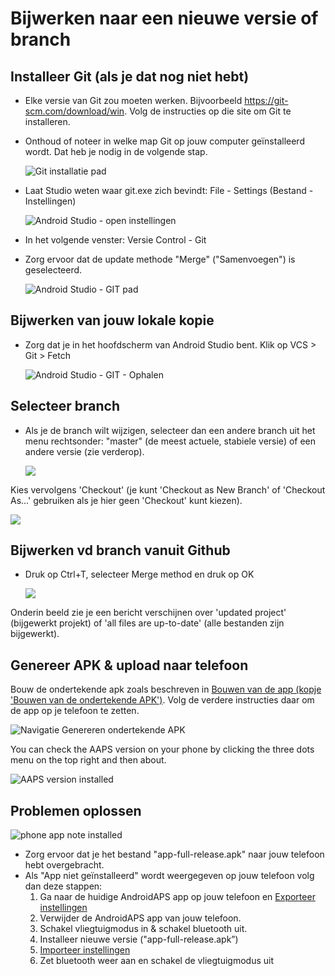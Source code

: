 # Bijwerken naar een nieuwe versie of branch

## Installeer Git (als je dat nog niet hebt)

* Elke versie van Git zou moeten werken. Bijvoorbeeld <https://git-scm.com/download/win>. Volg de instructies op die site om Git te installeren.
* Onthoud of noteer in welke map Git op jouw computer geïnstalleerd wordt. Dat heb je nodig in de volgende stap.
    
    ![Git installatie pad](../images/Update_GitPath.png)

* Laat Studio weten waar git.exe zich bevindt: File - Settings (Bestand - Instellingen)
    
    ![Android Studio - open instellingen](../images/Update_GitSettings1.png)

* In het volgende venster: Versie Control - Git

* Zorg ervoor dat de update methode "Merge" ("Samenvoegen") is geselecteerd.
    
    ![Android Studio - GIT pad](../images/Update_GitSettings2.png)

## Bijwerken van jouw lokale kopie

* Zorg dat je in het hoofdscherm van Android Studio bent. Klik op VCS > Git > Fetch
    
    ![Android Studio - GIT - Ophalen](../images/Update_Fetch.png)

## Selecteer branch

* Als je de branch wilt wijzigen, selecteer dan een andere branch uit het menu rechtsonder: "master" (de meest actuele, stabiele versie) of een andere versie (zie verderop).
    
    ![](../images/UpdateAAPS1.png)

Kies vervolgens 'Checkout' (je kunt 'Checkout as New Branch' of 'Checkout As...' gebruiken als je hier geen 'Checkout' kunt kiezen).

![](../images/UpdateAAPS2.png)

## Bijwerken vd branch vanuit Github

* Druk op Ctrl+T, selecteer Merge method en druk op OK
    
    ![](../images/merge.png)

Onderin beeld zie je een bericht verschijnen over 'updated project' (bijgewerkt projekt) of 'all files are up-to-date' (alle bestanden zijn bijgewerkt).

## Genereer APK & upload naar telefoon

Bouw de ondertekende apk zoals beschreven in [Bouwen van de app (kopje 'Bouwen van de ondertekende APK')](../Installing-AndroidAPS/Building-APK#generate-signed-apk). Volg de verdere instructies daar om de app op je telefoon te zetten.

![Navigatie Genereren ondertekende APK](../images/GenerateSignedAPK.PNG)

You can check the AAPS version on your phone by clicking the three dots menu on the top right and then about.

![AAPS version installed](../images/Update_VersionCheck.png)

## Problemen oplossen

![phone app note installed](../images/Update_AppNotInstalled.png)

* Zorg ervoor dat je het bestand "app-full-release.apk" naar jouw telefoon hebt overgebracht.
* Als "App niet geïnstalleerd" wordt weergegeven op jouw telefoon volg dan deze stappen: 
    1. Ga naar de huidige AndroidAPS app op jouw telefoon en [Exporteer instellingen](../Usage/Objectives#export-import-settings)
    2. Verwijder de AndroidAPS app van jouw telefoon.
    3. Schakel vliegtuigmodus in & schakel bluetooth uit.
    4. Installeer nieuwe versie ("app-full-release.apk”)
    5. [Importeer instellingen](../Usage/Objectives#export-import-settings)
    6. Zet bluetooth weer aan en schakel de vliegtuigmodus uit
